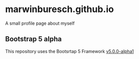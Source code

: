 # marwinburesch.github.io

A small profile page about myself

## Bootstrap 5 alpha

This repository uses the Bootsrtap 5 Framework [v5.0.0-alpha1](https://v5.getbootstrap.com/)
